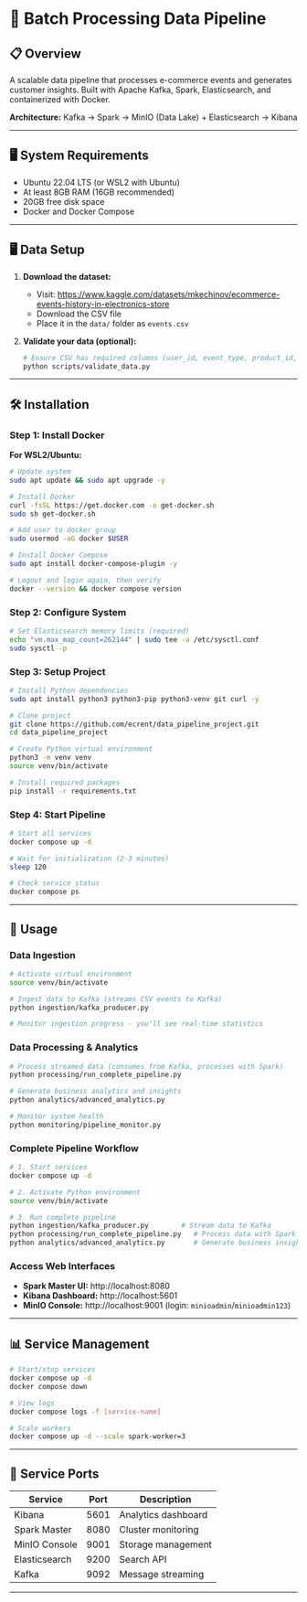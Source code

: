 # 🚀 Batch Processing Data Pipeline

## 📋 Overview
A scalable data pipeline that processes e-commerce events and generates customer insights. Built with Apache Kafka, Spark, Elasticsearch, and containerized with Docker.

**Architecture:** Kafka → Spark → MinIO (Data Lake) + Elasticsearch → Kibana

---

## 🖥️ System Requirements

- Ubuntu 22.04 LTS (or WSL2 with Ubuntu)
- At least 8GB RAM (16GB recommended)  
- 20GB free disk space
- Docker and Docker Compose

---

## 🖥️ Data Setup

1. **Download the dataset:**
   - Visit: https://www.kaggle.com/datasets/mkechinov/ecommerce-events-history-in-electronics-store  
   - Download the CSV file
   - Place it in the `data/` folder as `events.csv`

2. **Validate your data (optional):**
   ```bash
   # Ensure CSV has required columns (user_id, event_type, product_id, price)
   python scripts/validate_data.py
   ```

---

## 🛠️ Installation

### Step 1: Install Docker

**For WSL2/Ubuntu:**
```bash
# Update system
sudo apt update && sudo apt upgrade -y

# Install Docker
curl -fsSL https://get.docker.com -o get-docker.sh
sudo sh get-docker.sh

# Add user to docker group
sudo usermod -aG docker $USER

# Install Docker Compose
sudo apt install docker-compose-plugin -y

# Logout and login again, then verify
docker --version && docker compose version
```

### Step 2: Configure System

```bash
# Set Elasticsearch memory limits (required)
echo "vm.max_map_count=262144" | sudo tee -a /etc/sysctl.conf
sudo sysctl -p
```

### Step 3: Setup Project

```bash
# Install Python dependencies
sudo apt install python3 python3-pip python3-venv git curl -y

# Clone project
git clone https://github.com/ecrent/data_pipeline_project.git
cd data_pipeline_project

# Create Python virtual environment
python3 -m venv venv
source venv/bin/activate

# Install required packages
pip install -r requirements.txt
```

### Step 4: Start Pipeline

```bash
# Start all services
docker compose up -d

# Wait for initialization (2-3 minutes)
sleep 120

# Check service status
docker compose ps
```

---

## 🎯 Usage

### Data Ingestion
```bash
# Activate virtual environment
source venv/bin/activate

# Ingest data to Kafka (streams CSV events to Kafka)
python ingestion/kafka_producer.py

# Monitor ingestion progress - you'll see real-time statistics
```

### Data Processing & Analytics
```bash
# Process streamed data (consumes from Kafka, processes with Spark)
python processing/run_complete_pipeline.py

# Generate business analytics and insights
python analytics/advanced_analytics.py

# Monitor system health
python monitoring/pipeline_monitor.py
```

### Complete Pipeline Workflow
```bash
# 1. Start services
docker compose up -d

# 2. Activate Python environment
source venv/bin/activate

# 3. Run complete pipeline
python ingestion/kafka_producer.py        # Stream data to Kafka
python processing/run_complete_pipeline.py   # Process data with Spark
python analytics/advanced_analytics.py       # Generate business insights
```

### Access Web Interfaces
- **Spark Master UI:** http://localhost:8080
- **Kibana Dashboard:** http://localhost:5601  
- **MinIO Console:** http://localhost:9001 (login: `minioadmin`/`minioadmin123`)

---

## 📊 Service Management

```bash
# Start/stop services
docker compose up -d
docker compose down

# View logs
docker compose logs -f [service-name]

# Scale workers
docker compose up -d --scale spark-worker=3
```

---

## 🔧 Service Ports

| Service | Port | Description |
|---------|------|-------------|
| Kibana | 5601 | Analytics dashboard |
| Spark Master | 8080 | Cluster monitoring |
| MinIO Console | 9001 | Storage management |
| Elasticsearch | 9200 | Search API |
| Kafka | 9092 | Message streaming |

---

